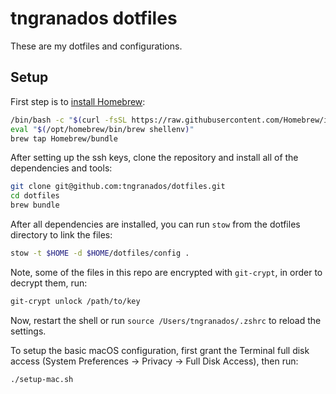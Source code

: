 # tngranados dotfiles

These are my dotfiles and configurations.

## Setup

First step is to [install Homebrew](https://brew.sh):

```zsh
/bin/bash -c "$(curl -fsSL https://raw.githubusercontent.com/Homebrew/install/HEAD/install.sh)"
eval "$(/opt/homebrew/bin/brew shellenv)"
brew tap Homebrew/bundle
```

After setting up the ssh keys, clone the repository and install all of the dependencies and tools:

```zsh
git clone git@github.com:tngranados/dotfiles.git
cd dotfiles
brew bundle
```

After all dependencies are installed, you can run `stow` from the dotfiles directory to link the files:

```zsh
stow -t $HOME -d $HOME/dotfiles/config .
```

Note, some of the files in this repo are encrypted with `git-crypt`, in order to decrypt them, run:

```zsh
git-crypt unlock /path/to/key
```

Now, restart the shell or run `source /Users/tngranados/.zshrc` to reload the settings.

To setup the basic macOS configuration, first grant the Terminal full disk access (System Preferences -> Privacy -> Full Disk Access), then run:

```zsh
./setup-mac.sh
```
